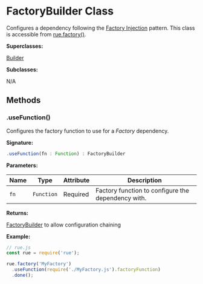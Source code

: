 # FactoryBuilder Class

Configures a dependency following the
[Factory Injection](../user-guide/injection-patterns.md#factory-injection)
pattern. This class is accessible from [rue.factory()](./rue-factory.md).

**Superclasses:**

[Builder](./class-builder.md)

**Subclasses:**

N/A

## Methods

### .useFunction()
Configures the factory function to use for a *Factory* dependency.

**Signature:**

```javascript
.useFunction(fn : Function) : FactoryBuilder
```

**Parameters:**

| Name | Type | Attribute | Description |
| ---- | ---- | --------- | ----------- |
| `fn` | `Function` | Required | Factory function to configure the dependency with. |

**Returns:**

[FactoryBuilder](./class-factory-builder.md) to allow configuration chaining

**Example:**

```javascript hl_lines="5"
// rue.js
const rue = require('rue');

rue.factory('MyFactory')
  .useFunction(require('./MyFactory.js').factoryFunction)
  .done();
```
